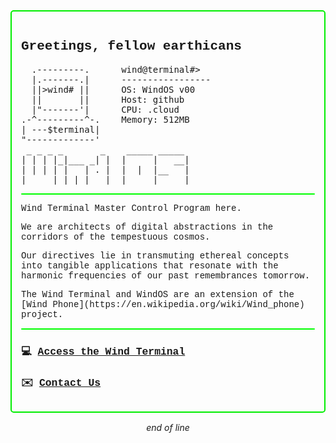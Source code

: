 <div style="border: 2px solid #00ee00; border-radius: 5px; padding: 15px; margin-bottom: 15px; font-family: Courier New;">
	
## Greetings, fellow earthicans

<pre>
  .---------.	   wind@terminal#>
  |.-------.|	   -----------------
  ||>wind# ||	   OS: WindOS v00
  ||       ||	   Host: github
  |"-------'|	   CPU: .cloud
.-^---------^-.    Memory: 512MB
| ---$terminal|	   
"-------------'
 _ _ _ _       _    _____ _____ 
| | | |_|___ _| |  |     |   __|
| | | | |   | . |  |  |  |__   |
|_____|_|_|_|___|  |_____|_____|
</pre>
<hr style="height: 2px; background-color: #00ff00; border-radius: 4px; border: 0;">
<p>Wind Terminal Master Control Program here.</p>
<p>We are architects of digital abstractions in the corridors of the tempestuous cosmos.
<p>Our directives lie in transmuting ethereal concepts into tangible applications that resonate with the harmonic frequencies of our past remembrances tomorrow.</p>

<p>The Wind Terminal and WindOS are an extension of the [Wind Phone](https://en.wikipedia.org/wiki/Wind_phone) project.
<hr style="height: 2px; background-color: #00ff00; border-radius: 4px; border: 0;">

### 💻 [Access the Wind Terminal](https://windterminal.com)

### ✉️ [Contact Us](mailto:windTerminal@protonmail.com)
</div>

<p align="center">
  <em>end of line</em>
</p>
<!-- end of line -->
